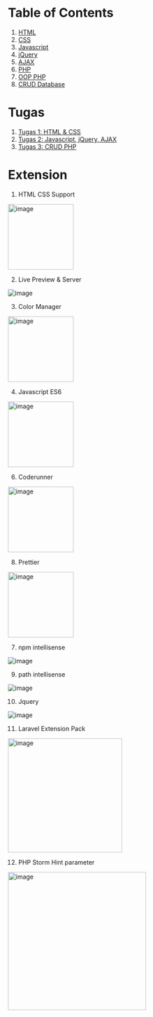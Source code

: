 # Table of Contents

1. [HTML](01_html/materi.md#praktikum-pemrograman-web-1-html)
2. [CSS](02_css/materi.md#praktikum-pemrograman-web-2-css)
3. [Javascript](03_Javascript/materi.md#praktikum-pemrograman-web-3-javascript)
4. [jQuery](04_JQuery/materi.md#praktikum-pemrograman-web-4-jquery)
5. [AJAX](05_AJAX/materi.md#praktikum-pemrograman-web-5-ajax)
6. [PHP](06_php/materi.md#praktikum-pemrograman-web-6-php)
7. [OOP PHP](07_OOP_PHP/materi.md#praktikum-pemrograman-web-7-oop-php)
8. [CRUD Database](08_CRUD_Database/materi.md#praktikum-pemrograman-web-8-crud-database)

# Tugas

1. [Tugas 1: HTML & CSS](02_css/tugas.md)
2. [Tugas 2: Javascript, jQuery, AJAX](04_AJAX/tugas.md)
3. [Tugas 3: CRUD PHP](08_CRUD_Database/tugas.md)

# Extension

1. HTML CSS Support

<img height="150" width="auto" alt="image" src="https://github.com/user-attachments/assets/80952e04-4731-4fc7-a8e2-854142879bcf" />

2. Live Preview & Server

![image](https://github.com/user-attachments/assets/0a4adcdc-ba46-4db9-8788-62d7dd6acbd3)

3. Color Manager

<img  height="150" width="auto" alt="image" src="https://github.com/user-attachments/assets/ac3fffeb-d52b-446e-b4a1-779c9558adf3" />

4. Javascript ES6

<img  height="150" width="auto" alt="image" src="https://github.com/user-attachments/assets/dd9115e2-d402-4190-8850-1088886fb9c7" />

6.  Coderunner

<img  height="150" width="auto" alt="image" src="https://github.com/user-attachments/assets/2d209f78-f5d2-4647-873f-41ed5fc9b8c3" />

8. Prettier

<img height="150" width="auto" alt="image" src="https://github.com/user-attachments/assets/b1607e2d-2830-45e5-b6a9-3b3b73b1f061" />

7. npm intellisense

![image](https://github.com/user-attachments/assets/60a8ac63-c163-40ac-b6d8-bcad5859462f)

9. path intellisense

![image](https://github.com/user-attachments/assets/9f70d6a1-795e-4868-bfff-a0f3d8cb5166)

10. Jquery

![image](https://github.com/user-attachments/assets/b1960a26-ea31-46a4-a89f-5454b83cd39f)

11. Laravel Extension Pack

<img width="261" alt="image" src="https://github.com/user-attachments/assets/540d55c5-175e-455e-a3ba-17f4ff08db68" />

12. PHP Storm Hint parameter

<img width="316" alt="image" src="https://github.com/user-attachments/assets/847e79ec-2275-4741-8660-78be6c4c0d0a" />


